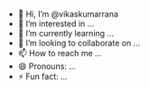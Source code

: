 - 👋 Hi, I’m @vikaskumarrana
- 👀 I’m interested in ...
- 🌱 I’m currently learning ...
- 💞️ I’m looking to collaborate on ...
- 📫 How to reach me ...
- 😄 Pronouns: ...
- ⚡ Fun fact: ...

<!---
vikaskumarrana/vikaskumarrana is a ✨ special ✨ repository because its `README.md` (this file) appears on your GitHub profile.
You can click the Preview link to take a look at your changes.
--->
